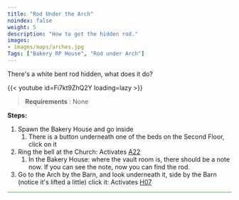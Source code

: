 ```yaml
---
title: "Rod Under the Arch"
noindex: false
weight: 5
description: "How to get the hidden rod."
images:
- images/maps/arches.jpg
Tags: ["Bakery RP House", "Rod under Arch"]
---
```


There's a white bent rod hidden, what does it do?

{{< youtube id=Fi7kt9ZhQ2Y loading=lazy >}}

>**Requirements** : None

**Steps:**

1. Spawn the Bakery House and go inside
	1. There is a button underneath one of the beds on the Second Floor, click on it
1. Ring the bell at the Church: Activates [A22](../../casebook/light_panel#a22)
	1. In the Bakery House: where the vault room is, there should be a note now. If you can see the note, now you can find the rod.
1. Go to the Arch by the Barn, and look underneath it, side by the Barn (notice it's lifted a little) click it: Activates [H07](../../casebook/light_panel#h07)

 
<hr style="background-color: #28b44c" size=8>
